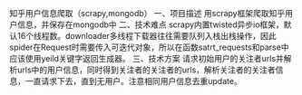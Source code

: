 知乎用户信息爬取（scrapy,mongodb）
一、项目描述
用scrapy框架爬取知乎用户信息，并保存在mongodb中
二、技术难点
scrapy内置twisted异步io框架，默认16个线程数。downloader多线程下载器往往需要队列入栈出栈操作，因此spider在Request时需要传入可迭代对象，所以在函数satrt_requests和parse中应该使用yeild关键字返回生成器。
三、技术方案
请求初始用户的关注者urls并解析urls中的用户信息，同时得到关注者的关注者的urls，解析关注者的关注者信息，一直请求下去，直到无用户。注意相同用户信息去重update。
